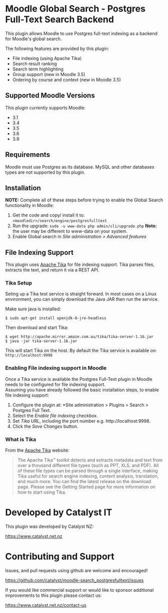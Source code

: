 # Moodle Global Search - Postgres Full-Text Search Backend

This plugin allows Moodle to use Postgres full-text indexing as a backend for Moodle's global search.

The following features are provided by this plugin:

* File indexing (using Apache Tika)
* Search result ranking
* Search term highlighting
* Group support (new in Moodle 3.5)
* Ordering by course and context (new in Moodle 3.5)

## Supported Moodle Versions
This plugin currently supports Moodle:

* 3.1
* 3.4
* 3.5
* 3.6
* 3.9

## Requirements

Moodle must use Postgres as its database. MySQL and other databases types are not supported by this plugin.


## Installation
**NOTE:** Complete all of these steps before trying to enable the Global Search functionality in Moodle:

1. Get the code and copy/ install it to: `<moodledir>/search/engine/postgresfulltext`
2. Run the upgrade: `sudo -u www-data php admin/cli/upgrade.php` **Note:** the user may be different to www-data on your system.
3. Enable Global search in *Site administration > Advanced features*



## File Indexing Support
This plugin uses [Apache Tika](https://tika.apache.org/) for file indexing support. Tika parses files, extracts the text, and return it via a REST API.

### Tika Setup
Seting up a Tika test service is straight forward. In most cases on a Linux environment, you can simply download the Java JAR then run the service.

Make sure java is installed:

<pre><code>$ sudo apt-get install openjdk-8-jre-headless
</code></pre>

Then download and start Tika:
<pre><code>$ wget http://apache.mirror.amaze.com.au/tika/tika-server-1.16.jar
$ java -jar tika-server-1.16.jar
</code></pre>

This will start Tika on the host. By default the Tika service is available on: `http://localhost:9998`

### Enabling File indexing support in Moodle
Once a Tika service is available the Postgres Full-Text plugin in Moodle needs to be configured for file indexing support.<br/>
Assuming you have already followed the basic installation steps, to enable file indexing support:

1. Configure the plugin at: *Site administration > Plugins > Search > Postgres Full Text.
2. Select the *Enable file indexing* checkbox.
3. Set *Tika URL*, including the port number e.g. http://localhost:9998.
4. Click the *Save Changes* button.

### What is Tika
From the [Apache Tika](https://tika.apache.org/) website:
<blockquote>
The Apache Tika™ toolkit detects and extracts metadata and text from over a thousand different file types (such as PPT, XLS, and PDF). All of these file types can be parsed through a single interface, making Tika useful for search engine indexing, content analysis, translation, and much more. You can find the latest release on the download page. Please see the Getting Started page for more information on how to start using Tika.
</blockquote>



# Developed by Catalyst IT


This plugin was developed by Catalyst NZ:

https://www.catalyst.net.nz



# Contributing and Support

Issues, and pull requests using github are welcome and encouraged!

https://github.com/catalyst/moodle-search_postgresfulltext/issues

If you would like commercial support or would like to sponsor additional improvements
to this plugin please contact us:

https://www.catalyst.net.nz/contact-us
